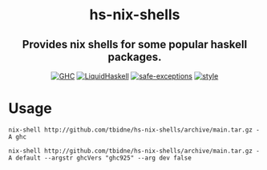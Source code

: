 <div align="center">

# hs-nix-shells

## Provides nix shells for some popular haskell packages.

[![GHC](http://img.shields.io/github/actions/workflow/status/tbidne/hs-nix-shells/ghc.yaml?branch=main&label=GHC)](https://github.com/tbidne/hs-nix-shells/actions/workflows/ghc.yaml)
[![LiquidHaskell](http://img.shields.io/github/actions/workflow/status/tbidne/hs-nix-shells/liquidhaskell.yaml?branch=main&label=LiquidHaskell)](https://github.com/tbidne/hs-nix-shells/actions/workflows/liquidhaskell.yaml)
[![safe-exceptions](http://img.shields.io/github/actions/workflow/status/tbidne/hs-nix-shells/safe-exceptions.yaml?branch=main&label=safe-exceptions)](https://github.com/tbidne/hs-nix-shells/actions/workflows/safe-exceptions.yaml)
[![style](http://img.shields.io/github/actions/workflow/status/tbidne/hs-nix-shells/style.yaml?branch=main&label=style&logoColor=white&labelColor=2f353c)](https://github.com/tbidne/hs-nix-shells/actions/workflows/style.yaml)

</div>

# Usage

```
nix-shell http://github.com/tbidne/hs-nix-shells/archive/main.tar.gz -A ghc

nix-shell http://github.com/tbidne/hs-nix-shells/archive/main.tar.gz -A default --argstr ghcVers "ghc925" --arg dev false
```